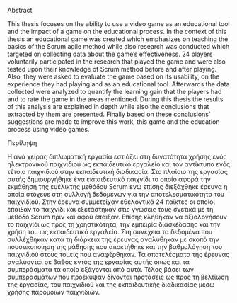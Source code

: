 Abstract

This thesis focuses on the ability to use a video game as an educational tool and the impact of a game on the educational process. In the context of this thesis an educational game was created which emphasizes on teaching the basics of the Scrum agile method while also research was conducted which targeted on collecting data about the game’s effectiveness. 24 players voluntarily participated in the research that played the game and were also tested upon their knowledge of Scrum method before and after playing. Also, they were asked to evaluate the game based on its usability, on the experience they had playing and as an educational tool. Afterwards the data collected were analyzed to quantify the learning gain that the players had and to rate the game in the areas mentioned. During this thesis the results of this analysis are explained in depth while also the conclusions that extracted by them are presented. Finally based on these conclusions’ suggestions are made to improve this work, this game and the education process using video games.  


Περίληψη

Η ανά χείρας διπλωματική εργασία εστιάζει στη δυνατότητα χρήσης ενός ηλεκτρονικού παιχνιδιού ως εκπαιδευτικό εργαλείο και τον αντίκτυπο ενός τέτοιο παιχνιδιού στην εκπαιδευτική διαδικασία. Στο πλαίσιο της εργασίας αυτής δημιουργήθηκε ένα εκπαιδευτικό παιχνίδι το οποίο αφορά την εκμάθηση της ευέλικτης μεθόδου Scrum ενώ επίσης διεξάχθηκε έρευνα η οποία στόχευε στη συλλογή δεδομένων για την αποτελεσματικότητα του παιχνιδιού. Στην έρευνα συμμετείχαν εθελοντικά 24 παίκτες οι οποίοι έπαιξαν το παιχνίδι και εξετάστηκαν στις γνώσεις τους σχετικά με τη μέθοδο Scrum πριν και αφού έπαιξαν. Επίσης κλήθηκαν να αξιολογήσουν το παιχνίδι ως προς τη χρηστικότητα, την εμπειρία διασκέδασης και την χρήση του ως εκπαιδευτικό εργαλείο. Στη συνέχεια τα δεδομένα που συλλέχθηκαν κατά τη διάρκεια της έρευνας αναλύθηκαν με σκοπό την ποσοτικοποίηση της μάθησης που αποκτήθηκε και την βαθμολόγηση του παιχνιδιού στους τομείς που αναφέρθηκαν. Τα αποτελέσματα της έρευνας αναλύονται σε βάθος εντός της εργασίας αυτής όπως και τα συμπεράσματα τα οποία εξάγονται από αυτά. Τέλος βάσει των συμπερασμάτων που προέκυψαν δίνονται προτάσεις ως προς τη βελτίωση της εργασίας, του παιχνιδιού και της εκπαιδευτικής διαδικασίας μέσω χρήσης παρόμοιων παιχνιδιών.
